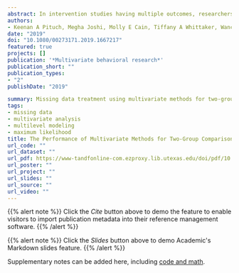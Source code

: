 ```yaml
---
abstract: In intervention studies having multiple outcomes, researchers often use a series of univari-ate tests (e.g., ANOVAs) to assess group mean differences. Previous research found that thisapproach properly controls Type I error and generally provides greater power compared toMANOVA, especially under realistic effect size and correlation combinations. However, whengroup differences are assessed for a specific outcome, these procedures are strictly univari-ate and do not consider the outcome correlations, which may be problematic with missingoutcome data. Linear mixed or multivariate multilevel models (MVMMs), implemented withmaximum likelihood estimation, present an alternative analysis option where outcome cor-relations are taken into account when specific group mean differences are estimated. In thisstudy, we use simulation methods to compare the performance of separate independentsamplesttests estimated with ordinary least squares and analogousttests from MVMMs toassess two-group mean differences with multiple outcomes under small sample and miss-ingness conditions. Study results indicated that a MVMM implemented with restricted maximum likelihood estimation combined with the Kenward–Roger correction had the best performance. Therefore, for intervention studies with smallNand normally distributed multi-variate outcomes, the Kenward–Roger procedure is recommended over traditional methods and conventional MVMM analyses, particularly with incomplete data.
authors:
- Keenan A Pituch, Megha Joshi, Molly E Cain, Tiffany A Whittaker, Wanchen Chang, Ryoungsun Park, Graham J McDougall
date: "2019"
doi: "10.1080/00273171.2019.1667217"
featured: true
projects: []
publication: '*Multivariate behavioral research*'
publication_short: ""
publication_types:
- "2"
publishDate: "2019"

summary: Missing data treatment using multivariate methods for two-group comparisons and small sample sizes. 
tags:
- missing data
- multivariate analysis
- multilevel modeling
- maximum likelihood
title: The Performance of Multivariate Methods for Two-Group Comparisons with Small Samples and Incomplete Data
url_code: ""
url_dataset: ""
url_pdf: https://www-tandfonline-com.ezproxy.lib.utexas.edu/doi/pdf/10.1080/00273171.2019.1667217?needAccess=true
url_poster: ""
url_project: ""
url_slides: ""
url_source: ""
url_video: ""
---
```


{{% alert note %}}
Click the *Cite* button above to demo the feature to enable visitors to import publication metadata into their reference management software.
{{% /alert %}}

{{% alert note %}}
Click the *Slides* button above to demo Academic's Markdown slides feature.
{{% /alert %}}

Supplementary notes can be added here, including [code and math](https://sourcethemes.com/academic/docs/writing-markdown-latex/).
